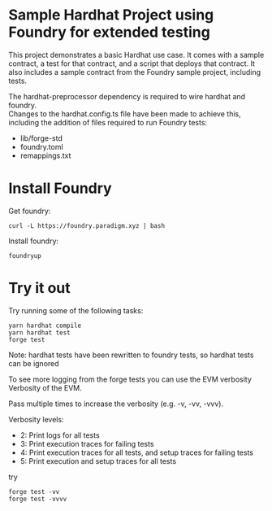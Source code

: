 # Sample Hardhat Project using Foundry for extended testing

This project demonstrates a basic Hardhat use case. It comes with a sample contract, a test for that contract, and a script that deploys that contract.  It also includes a sample contract from the Foundry sample project, including tests.

The hardhat-preprocessor dependency is required to wire hardhat and foundry.  
Changes to the hardhat.config.ts file have been made to achieve this, including the addition of files required to run Foundry tests:
- lib/forge-std
- foundry.toml
- remappings.txt

# Install Foundry 

Get foundry:
```
curl -L https://foundry.paradigm.xyz | bash
```

Install foundry:
```
foundryup
```

# Try it out

Try running some of the following tasks:

```shell
yarn hardhat compile
yarn hardhat test
forge test
```

Note: hardhat tests have been rewritten to foundry tests, so hardhat tests can be ignored

To see more logging from the forge tests you can use the EVM verbosity 
Verbosity of the EVM.
          
Pass multiple times to increase the verbosity (e.g. -v, -vv, -vvv).

Verbosity levels:
- 2: Print logs for all tests
- 3: Print execution traces for failing tests
- 4: Print execution traces for all tests, and setup traces for failing tests
- 5: Print execution and setup traces for all tests

try
```shell
forge test -vv
forge test -vvvv
```